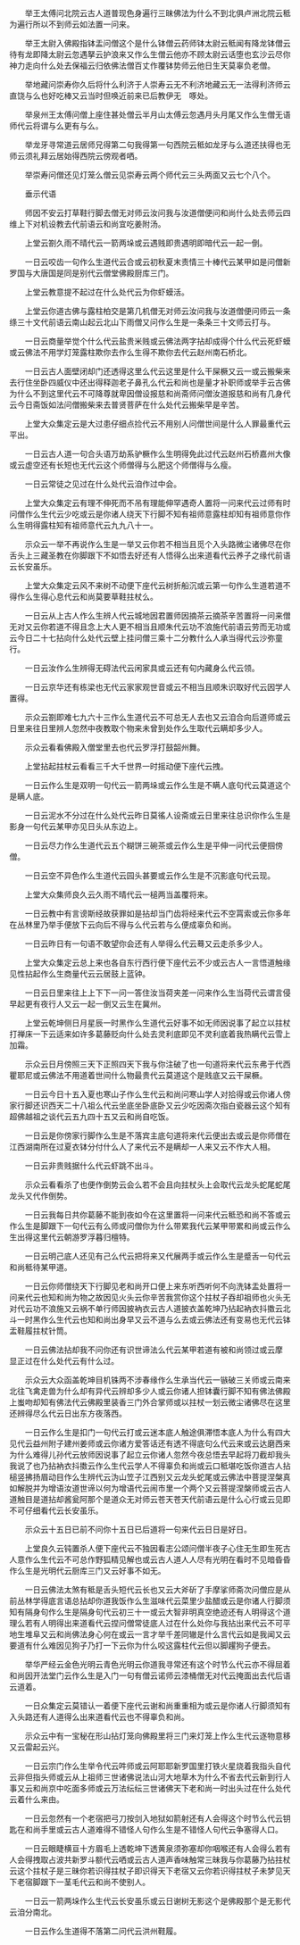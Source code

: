 <!-- { "loadSidebar": true } -->
　　举王太傅问北院云古人道普现色身遍行三昧佛法为什么不到北俱卢洲北院云秪为遍行所以不到师云如法置一问来。

　　举王太尉入佛殿指钵盂问僧这个是什么钵僧云药师钵太尉云秪闻有降龙钵僧云待有龙即降太尉云忽遇拏云护浪来又作么生僧云他亦不顾太尉云话堕也玄沙云尽你神力走向什么处去保福云归依佛法僧百丈作覆钵势师云他日生天莫辜负老僧。

　　举地藏问崇寿你久后将什么利济于人崇寿云无不利济地藏云无一法得利济师云直饶与么也好吃棒又云当时但唤近前来已后教伊无　啄处。

　　举泉州王太傅问僧上座住甚处僧云半月山太傅云忽遇月头月尾又作么生僧无语师代云将谓与么更有与么。

　　举龙牙寻常道云居师兄得第二句我得第一句西院云秪如龙牙与么道还扶得也无师云须礼拜云居始得西院云傍观者哂。

　　举崇寿问僧还见灯笼么僧云见崇寿云两个师代云三头两面又云七个八个。

　　垂示代语

　　师因不安云打草鞋行脚去僧无对师云汝问我与汝道僧便问和尚什么处去师云四维上下对机设教去代前语云和尚宜吃姜附汤。

　　上堂云劄久雨不晴代云一箭两垛或云遇贱即贵遇明即暗代云一起一倒。

　　一日云咬齿一句作么生道代云合或云初秋夏末责情三十棒代云某甲如是问僧新罗国与大唐国是同是别代云僧堂佛殿厨库三门。

　　上堂云教意提不起过在什么处代云为你虾蟆活。

　　上堂云你道古佛与露柱柏交是第几机僧无对师云汝问我与汝道僧便问师云一条绦三十文代前语云南山起云北山下雨僧又问作么生是一条条三十文师云打与。

　　一日云商量举觉个什么代云盐贵米贱或云佛法两字拈却成得个什么代云死虾蟆或云佛法不用学灯笼露柱欺你去作么生得不欺你去代云赵州南石桥北。

　　一日云古人面壁闭却门还透得这里么代云这里是什么干屎橛又云一或云搬柴来去行住坐卧四威仪中还出得释迦老子鼻孔么代云和尚也是量才补职师或举手云古佛为什么不到这里代云不可降尊就卑因僧设报慈和尚斋师问僧汝道报慈和尚有几身代云今日斋饭如法问僧搬柴来去普贤菩萨在什么处代云搬柴早是辛苦。

　　上堂大众集定云是大过患仔细点捡代云不用别人问僧世间是什么人罪最重代云平出。

　　一日云古人道一句合头语万劫系驴橛作么生明得免此过代云赵州石桥嘉州大像或云虚空还有长短也无代云这个师僧得与么肥这个师僧得与么瘦。

　　一日云常徒之见过在什么处代云洎作过中会。

　　上堂大众集定云有理不伸死而不吊有理能伸罕遇奇人置将一问来代云过师有时问僧作么生代云少吃或云是你诸人绕天下行脚不知有祖师意露柱却知有祖师意你作么生明得露柱知有祖师意代云九九八十一。

　　示众云一举不再说作么生是一举又云你若不相当且觅个入头路微尘诸佛尽在你舌头上三藏圣教在你脚跟下不如悟去好还有人悟得么出来道看代云养子之缘代前语云长安虽乐。

　　上堂大众集定云风不来树不动便下座代云树折船沉或云第一句作么生道若道不得作么生得心息代云和尚莫要草鞋拄杖么。

　　一日云从上古人作么生辨人代云城地因君置师因摘茶云摘茶辛苦置将一问来僧无对又云你若道不得且念上大人更不相当且顺朱代云功不浪施代前语云劳而无功或云今日二十七拈向什么处代云壁上挂问僧三乘十二分教什么人承当得代云沙弥童行。

　　一日云汝作么生辨得无碍法代云闲家具或云还有句内藏身么代云领。

　　一日云京华还有栋梁也无代云家家观世音或云不相当且顺朱识取好代云因学人置得。

　　示众云劄即难七九六十三作么生道代云不可总无人去也又云洎合向后道师或云日里来往日里辨人忽然中夜教取个物来未曾到处作么生取代云瞒却多少人。

　　示众云看看佛殿入僧堂里去也代云罗浮打鼓韶州舞。

　　上堂拈起拄杖云看看三千大千世界一时摇动便下座代云拽。

　　一日云作么生是双明一句代云一箭两垛或云作么生是不瞒人底句代云莫道这个是瞒人底。

　　一日云泥水不分过在什么处代云昨日莫徭人设斋或云日里来往总识你作么生是影身一句代云某甲亦见日头从东边上。

　　一日云尽力作么生道代云五个糊饼三碗茶或云作么生是平伸一问代云便掴傍僧。

　　一日云空不异色作么生道代云园头甚要或云作么生是不沉影底句代云现。

　　上堂大众集师良久云久雨不晴代云一槌两当盖覆将来。

　　一日云教中有言谤斯经故获罪如是拈却当门齿将经来代云不空罥索或云你多年在丛林里乃举手便放下云向后不得与么代云若与么便成辜负和尚。

　　一日云昨日有一句语不敢望你会还有人举得么代云蓦又云走杀多少人。

　　上堂大众集定云总上来也各自东行西行便下座代云不少或云古人一言悟道触缘见性拈起作么生商量代云云居鼓上蓝钟。

　　一日云日里来往上上下下一问一答住汝当荷夹差一问来作么生当荷代云谓言侵早起更有夜行人又云一起一倒又云生在冀州。

　　上堂云乾坤侧日月星辰一时黑作么生道代云好事不如无师因说事了起立以拄杖打禅床一下云适来如许多葛藤贬向什么处去灵利底即见不灵利底着我热瞒代云雪上加霜。

　　示众云日月傍照三天下正照四天下我与你注破了也一句道将来代云东弗于代西瞿耶尼或云佛法不用道着世间什么物最贵代云莫道这个是贱底又云干屎橛。

　　一日云今日十五入夏也寒山子作么生代云和尚问寒山学人对拾得或云你诸人傍家行脚还识西天二十八祖么代云坐底坐卧底卧又云少吃因斋次指白瓷器云这个知有超佛越祖之谈代云五九四十五又云和尚自吃饭。

　　一日云是你傍家行脚作么生是不落宾主底句道将来代云便出去或云是你师僧在江西湖南所在过夏衣钵分付什么人了来代云不是瞒却一人来又云不作大人相。

　　一日云非贵贱据什么代云虾跳不出斗。

　　示众云看看杀了也便作倒势云会么若不会且向拄杖头上会取代云龙头蛇尾蛇尾龙头又代作倒势。

　　一日云我每日共你葛藤不能到夜如今在这里置将一问来代云秪恐和尚不答或云作么生是脚跟下一句代云有么师或问僧你为什么带累我代云某甲带累和尚或云作么生出得这里代云朝游罗浮暮归檀特。

　　一日云明己底人还见有己么代云把将来又代展两手或云作么生是蹙舌一句代云和尚秪待某甲道。

　　一日云你师僧绕天下行脚见老和尚开口便上来东听西听何不向洗钵盂处置将一问来代云也知和尚为物之故因见火头云你辛苦我赏你这个拄杖子吞却祖师也火头无对代云功不浪施又云祸不单行师因披衲衣云古人道披衣盖乾坤乃拈起衲衣抖擞云北斗一时黑作么生代云也知和尚出身早又云不道与么去或云佛法还有变易也无代云钵盂鞋履拄杖针筒。

　　一日云佛法拈却我不问你还有识世谛法么代云某甲若道有被和尚领过或云摩　显正过在什么处代云有什么过。

　　示众云大众函盖乾坤目机铢两不涉春缘作么生承当代云一镞破三关师或云南来北往飞禽走兽为什么却有异代云辨却多少人或云你诸人担钵囊行脚不知有佛法佛殿上蚩吻却知有佛法代云佛殿里装香三门外合掌师或以拄杖一划云微尘诸佛尽在这里还辨得尽么代云日出东方夜落西。

　　一日云作么生是扣门一句代云打或云迷本底人触途俱滞悟本底人为什么有四大见代云益州附子建州姜师或云你诸方爱答话还有透不得底句么代云来或云达磨西来为什么难得儿孙代云放师因说事了起立云你诸人忽然今夜总悟去早起将刀截却我头我说了也乃拈衲衣抖擞云作么生代云学人不得辜负和尚或云口秪堪吃饭你道古人拈槌竖拂扬眉动目作么生辨代云沩山笠子江西别又云龙头蛇尾或云佛法中菩提涅槃真如解脱并为增语汝道世谛以何为增语代云闹市里一个两个又云菩提涅槃师或云古人道触目是道拈却酱瓮阿那个是道众无对师云苍天苍天代前语云是什么心行或云见即不可仔细看代云长安虽乐。

　　示众云十五日已前不问你十五日已后道将一句来代云日日是好日。

　　上堂良久云钝置杀人便下座代云不独因看志公颂问僧半夜子心住无生即生死古人意作么生代云不可总作野狐精见解也或云古人道人人尽有光明在看时不见暗昏昏作么生是光明代云厨库三门又云好事不如无。

　　一日云佛法太煞有秪是舌头短代云长也又云大斧斫了手摩挲师斋次问僧应是从前丛林学得底言语总拈却你道我饭作么生滋味代云菜里少盐醋或云是你诸人行脚须知有隔身句作么生是隔身句代云初三十一或云大智非明真空绝迹还有人明得这个道理么若有人明得出来道看代云捏问僧常徒底人过在什么处你与我拈出来代云不可平地生堆阜又云和尚佛法身心何在或云一言才举千差同辙是什么言代云如是我闻又云要道有什么难因见狗子乃打一下云你为什么咬这露柱代云但以脚趯狗子便去。

　　举华严经云金色光明云青色光明云你道我寻常还有这个时节么代云亦不得屈着和尚因开法堂门云作么生是入门一句有僧云诺师云漆桶僧无对代云掩面出去代后语云道着。

　　一日众集定云莫错认一着便下座代云谢和尚重重相为或云是你诸人行脚须知有入头路还有人道得么出来道看代云也不得辜负和尚。

　　示众云中有一宝秘在形山拈灯笼向佛殿里将三门来灯笼上作么生代云逐物意移又云雷起云兴。

　　一日云宗门作么生举令代云吽师或云阿耶耶新罗国里打铁火星烧着我指头自代云非但指头师或云从上祖师三世诸佛说法山河大地草木为什么不省去代云新到行人事又云和尚京中吃面多师或云万法纭纭三世诸佛天下老和尚一时出头过在什么处代云着什么来由。

　　一日云忽然有一个老宿把弓刀按剑入地狱如箭射还有人会得这个时节么代云钥匙在和尚手里或云古人道难得不错怪人句作么生是不错怪人句代云争塞得人口。

　　一日云眼睫横亘十方眉毛上透乾坤下透黄泉须弥塞却你咽喉还有人会得么若有人会得拽取占波共新罗斗额代云哂或云古人道声香味触常三昧我与你葛藤乃拈拄杖云这个拄杖子是三昧你若识得拄杖子即识得天下老宿又云你若识得拄杖子未梦见天下老宿脚跟下一茎毛代云和尚不使别人。

　　一日云一箭两垛作么生代云长安虽乐或云日谢树无影这个是佛殿那个是无影代云洎分南北。

　　一日云作么生道得不落第二问代云洪州鞋履。

